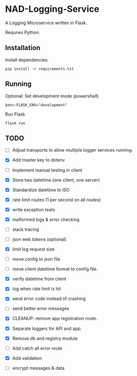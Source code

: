# NAD-Logging-Service

A Logging Microservice written in Flask.

Requires Python.

## Installation

Install dependencies.

```
pip install -r requirements.txt
```

## Running

Optional: Set development mode (_powershell_)

```
$env:FLASK_ENV="development"
```

Run Flask

```
flask run
```

## TODO

- [ ] Adjust transports to allow multiple logger services running.
- [x] Add master key to dotenv
- [ ] Implement manual testing in client
- [x] Store two datetime (one client, one server)
- [x] Standardize datetime to ISO
- [x] rate limit routes (1 per second on all routes)
- [x] write exception tests
- [x] malformed logs & error checking
- [ ] stack tracing
- [ ] json web tokens (optional)
- [x] limit log request size
- [ ] move config to json file
- [ ] move client datetime format to config file.
- [x] verify datetime from client
- [x] log when rate limit is hit
- [x] send error code instead of crashing
- [ ] send better error messages

- [x] CLEANUP: remove app registration route.
- [x] Separate loggers for API and app.
- [x] Remove db and registry module
- [ ] Add catch all error route
- [x] Add validation
- [ ] encrypt messages & data
